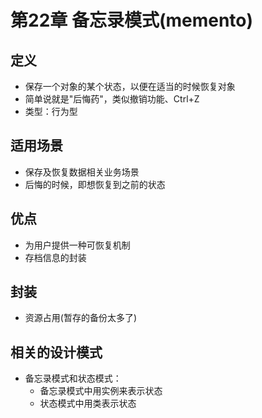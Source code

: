 # 第22章 备忘录模式(memento)

## 定义
+ 保存一个对象的某个状态，以便在适当的时候恢复对象
+ 简单说就是"后悔药"，类似撤销功能、Ctrl+Z
+ 类型：行为型

## 适用场景
+ 保存及恢复数据相关业务场景
+ 后悔的时候，即想恢复到之前的状态

## 优点
+ 为用户提供一种可恢复机制
+ 存档信息的封装

## 封装
+ 资源占用(暂存的备份太多了)

## 相关的设计模式
+ 备忘录模式和状态模式：
  + 备忘录模式中用实例来表示状态
  + 状态模式中用类表示状态

